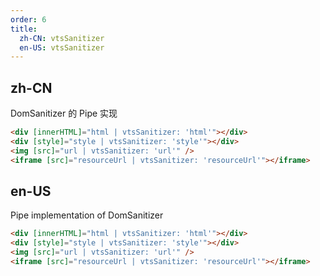 ```yaml
---
order: 6
title:
  zh-CN: vtsSanitizer
  en-US: vtsSanitizer
---
```


## zh-CN

DomSanitizer 的 Pipe 实现

```html
<div [innerHTML]="html | vtsSanitizer: 'html'"></div>
<div [style]="style | vtsSanitizer: 'style'"></div>
<img [src]="url | vtsSanitizer: 'url'" />
<iframe [src]="resourceUrl | vtsSanitizer: 'resourceUrl'"></iframe>
```

## en-US

Pipe implementation of DomSanitizer


```html
<div [innerHTML]="html | vtsSanitizer: 'html'"></div>
<div [style]="style | vtsSanitizer: 'style'"></div>
<img [src]="url | vtsSanitizer: 'url'" />
<iframe [src]="resourceUrl | vtsSanitizer: 'resourceUrl'"></iframe>
```